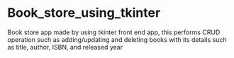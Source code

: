 # Book_store_using_tkinter
Book store app made by using tkinter front end app, this performs CRUD operation such as adding/updating and deleting books with its details such as  title, author, ISBN, and released year 
